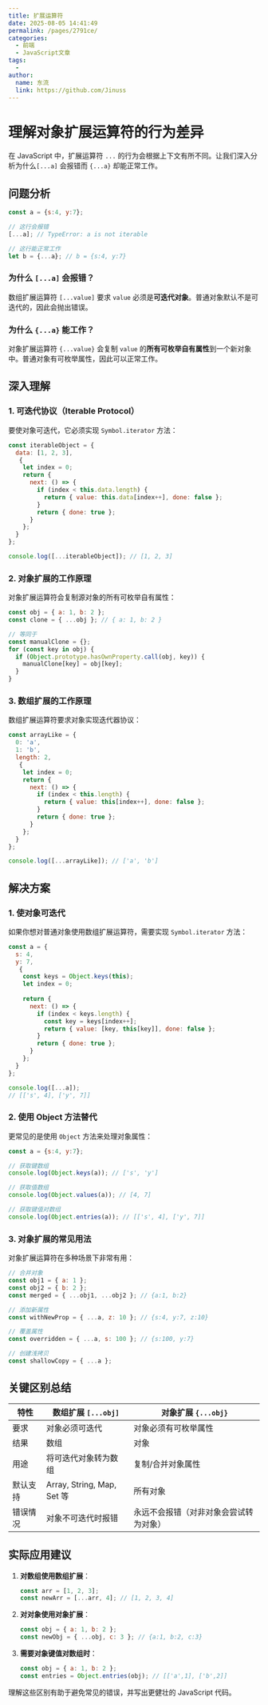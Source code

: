 ```yaml
---
title: 扩展运算符
date: 2025-08-05 14:41:49
permalink: /pages/2791ce/
categories:
  - 前端
  - JavaScript文章
tags:
  - 
author: 
  name: 东流
  link: https://github.com/Jinuss
---
```



# 理解对象扩展运算符的行为差异

在 JavaScript 中，扩展运算符 `...` 的行为会根据上下文有所不同。让我们深入分析为什么`[...a]` 会报错而 `{...a}` 却能正常工作。

## 问题分析

```javascript
const a = {s:4, y:7};

// 这行会报错
[...a]; // TypeError: a is not iterable

// 这行能正常工作
let b = {...a}; // b = {s:4, y:7}
```

### 为什么 `[...a]` 会报错？

数组扩展运算符 `[...value]` 要求 `value` 必须是**可迭代对象**。普通对象默认不是可迭代的，因此会抛出错误。

### 为什么 `{...a}` 能工作？

对象扩展运算符 `{...value}` 会复制 `value` 的**所有可枚举自有属性**到一个新对象中。普通对象有可枚举属性，因此可以正常工作。

## 深入理解

### 1. 可迭代协议（Iterable Protocol）

要使对象可迭代，它必须实现 `Symbol.iterator` 方法：

```javascript
const iterableObject = {
  data: [1, 2, 3],
   {
    let index = 0;
    return {
      next: () => {
        if (index < this.data.length) {
          return { value: this.data[index++], done: false };
        }
        return { done: true };
      }
    };
  }
};

console.log([...iterableObject]); // [1, 2, 3]
```

### 2. 对象扩展的工作原理

对象扩展运算符会复制源对象的所有可枚举自有属性：

```javascript
const obj = { a: 1, b: 2 };
const clone = { ...obj }; // { a: 1, b: 2 }

// 等同于
const manualClone = {};
for (const key in obj) {
  if (Object.prototype.hasOwnProperty.call(obj, key)) {
    manualClone[key] = obj[key];
  }
}
```

### 3. 数组扩展的工作原理

数组扩展运算符要求对象实现迭代器协议：

```javascript
const arrayLike = {
  0: 'a',
  1: 'b',
  length: 2,
   {
    let index = 0;
    return {
      next: () => {
        if (index < this.length) {
          return { value: this[index++], done: false };
        }
        return { done: true };
      }
    };
  }
};

console.log([...arrayLike]); // ['a', 'b']
```

## 解决方案

### 1. 使对象可迭代

如果你想对普通对象使用数组扩展运算符，需要实现 `Symbol.iterator` 方法：

```javascript
const a = {
  s: 4,
  y: 7,
   {
    const keys = Object.keys(this);
    let index = 0;
    
    return {
      next: () => {
        if (index < keys.length) {
          const key = keys[index++];
          return { value: [key, this[key]], done: false };
        }
        return { done: true };
      }
    };
  }
};

console.log([...a]); 
// [['s', 4], ['y', 7]]
```

### 2. 使用 Object 方法替代

更常见的是使用 `Object` 方法来处理对象属性：

```javascript
const a = {s:4, y:7};

// 获取键数组
console.log(Object.keys(a)); // ['s', 'y']

// 获取值数组
console.log(Object.values(a)); // [4, 7]

// 获取键值对数组
console.log(Object.entries(a)); // [['s', 4], ['y', 7]]
```

### 3. 对象扩展的常见用法

对象扩展运算符在多种场景下非常有用：

```javascript
// 合并对象
const obj1 = { a: 1 };
const obj2 = { b: 2 };
const merged = { ...obj1, ...obj2 }; // {a:1, b:2}

// 添加新属性
const withNewProp = { ...a, z: 10 }; // {s:4, y:7, z:10}

// 覆盖属性
const overridden = { ...a, s: 100 }; // {s:100, y:7}

// 创建浅拷贝
const shallowCopy = { ...a };
```

## 关键区别总结

| 特性     | 数组扩展 `[...obj]`        | 对象扩展 `{...obj}`                    |
| -------- | -------------------------- | -------------------------------------- |
| 要求     | 对象必须可迭代             | 对象必须有可枚举属性                   |
| 结果     | 数组                       | 对象                                   |
| 用途     | 将可迭代对象转为数组       | 复制/合并对象属性                      |
| 默认支持 | Array, String, Map, Set 等 | 所有对象                               |
| 错误情况 | 对象不可迭代时报错         | 永远不会报错（对非对象会尝试转为对象） |

## 实际应用建议

1. **对数组使用数组扩展**：
   ```javascript
   const arr = [1, 2, 3];
   const newArr = [...arr, 4]; // [1, 2, 3, 4]
   ```

2. **对对象使用对象扩展**：
   ```javascript
   const obj = { a: 1, b: 2 };
   const newObj = { ...obj, c: 3 }; // {a:1, b:2, c:3}
   ```

3. **需要对象键值对数组时**：
   ```javascript
   const obj = { a: 1, b: 2 };
   const entries = Object.entries(obj); // [['a',1], ['b',2]]
   ```

理解这些区别有助于避免常见的错误，并写出更健壮的 JavaScript 代码。